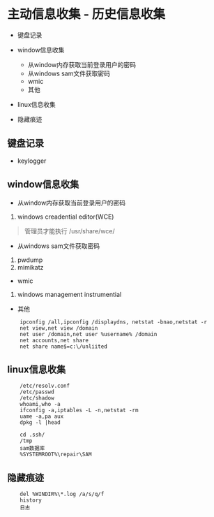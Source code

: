 
# 主动信息收集 - 历史信息收集

* 键盘记录

* window信息收集
    - 从window内存获取当前登录用户的密码
    - 从windows sam文件获取密码
    - wmic
    - 其他

* linux信息收集

* 隐藏痕迹

## 键盘记录
* keylogger

## window信息收集
* 从window内存获取当前登录用户的密码
1. windows creadential editor(WCE)  
> 管理员才能执行
> /usr/share/wce/

* 从windows sam文件获取密码
1. pwdump
2. mimikatz

* wmic
1. windows management instrumential

* 其他
```shell 
    ipconfig /all,ipconfig /displaydns, netstat -bnao,netstat -r
    net view,net view /domain
    net user /domain,net user %username% /domain
    net accounts,net share
    net share name$=c:\/unliited
```

## linux信息收集
```shell 
    /etc/resolv.conf
    /etc/passwd
    /etc/shadow
    whoami,who -a
    ifconfig -a,iptables -L -n,netstat -rm
    uame -a,pa aux
    dpkg -l |head

    cd .ssh/
    /tmp
    sam数据库
    %SYSTEMROOT%\repair\SAM
```
## 隐藏痕迹
```shell 
    del %WINDIR%\*.log /a/s/q/f
	history
	日志
```
